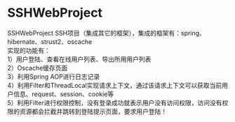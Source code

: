 # SSHWebProject
SSHWebProject SSH项目（集成其它的框架），集成的框架有：spring、hibernate、strust2、oscache<br>
实现的功能有：<br>
1）用户登陆、查看在线用户列表、导出所用用户列表<br>
2）Oscache缓存页面<br>
3）利用Spring AOP进行日志记录<br>
4）利用Filter和ThreadLocal实现请求上下文，通过该请求上下文可以获取当前用户信息、request、session、cookie等<br>
5）利用Filter进行权限控制，没有登录成功就表示用户没有访问权限，访问没有权限的资源都会拦截并跳转到登陆提示页面，要求用户登陆！<br>
